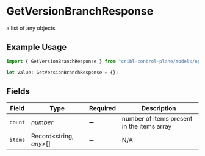 # GetVersionBranchResponse

a list of any objects

## Example Usage

```typescript
import { GetVersionBranchResponse } from "cribl-control-plane/models/operations";

let value: GetVersionBranchResponse = {};
```

## Fields

| Field                                      | Type                                       | Required                                   | Description                                |
| ------------------------------------------ | ------------------------------------------ | ------------------------------------------ | ------------------------------------------ |
| `count`                                    | *number*                                   | :heavy_minus_sign:                         | number of items present in the items array |
| `items`                                    | Record<string, *any*>[]                    | :heavy_minus_sign:                         | N/A                                        |